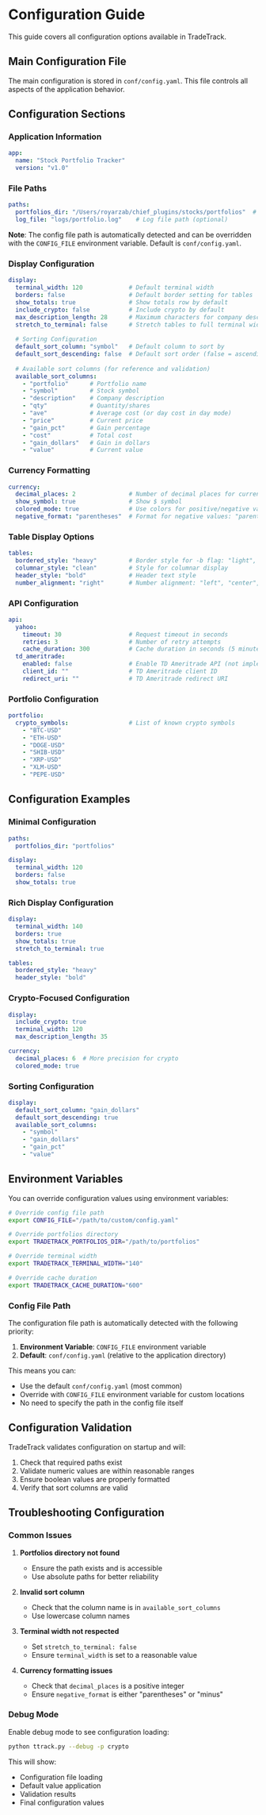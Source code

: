 # Configuration Guide

This guide covers all configuration options available in TradeTrack.

## Main Configuration File

The main configuration is stored in `conf/config.yaml`. This file controls all aspects of the application behavior.

## Configuration Sections

### Application Information

```yaml
app:
  name: "Stock Portfolio Tracker"
  version: "v1.0"
```

### File Paths

```yaml
paths:
  portfolios_dir: "/Users/royarzab/chief_plugins/stocks/portfolios"  # Directory containing portfolio YAML files
  log_file: "logs/portfolio.log"    # Log file path (optional)
```

**Note**: The config file path is automatically detected and can be overridden with the `CONFIG_FILE` environment variable. Default is `conf/config.yaml`.

### Display Configuration

```yaml
display:
  terminal_width: 120             # Default terminal width
  borders: false                  # Default border setting for tables
  show_totals: true               # Show totals row by default
  include_crypto: false           # Include crypto by default
  max_description_length: 28      # Maximum characters for company descriptions
  stretch_to_terminal: false      # Stretch tables to full terminal width (true) or respect terminal_width (false)
  
  # Sorting Configuration
  default_sort_column: "symbol"   # Default column to sort by
  default_sort_descending: false  # Default sort order (false = ascending, true = descending)
  
  # Available sort columns (for reference and validation)
  available_sort_columns:
    - "portfolio"      # Portfolio name
    - "symbol"         # Stock symbol
    - "description"    # Company description
    - "qty"            # Quantity/shares
    - "ave"            # Average cost (or day cost in day mode)
    - "price"          # Current price
    - "gain_pct"       # Gain percentage
    - "cost"           # Total cost
    - "gain_dollars"   # Gain in dollars
    - "value"          # Current value
```

### Currency Formatting

```yaml
currency:
  decimal_places: 2               # Number of decimal places for currency
  show_symbol: true               # Show $ symbol
  colored_mode: true              # Use colors for positive/negative values
  negative_format: "parentheses"  # Format for negative values: "parentheses" or "minus"
```

### Table Display Options

```yaml
tables:
  bordered_style: "heavy"         # Border style for -b flag: "light", "heavy", "double"
  columnar_style: "clean"         # Style for columnar display
  header_style: "bold"            # Header text style
  number_alignment: "right"       # Number alignment: "left", "center", "right"
```

### API Configuration

```yaml
api:
  yahoo:
    timeout: 30                   # Request timeout in seconds
    retries: 3                    # Number of retry attempts
    cache_duration: 300           # Cache duration in seconds (5 minutes)
  td_ameritrade:
    enabled: false                # Enable TD Ameritrade API (not implemented)
    client_id: ""                 # TD Ameritrade client ID
    redirect_uri: ""              # TD Ameritrade redirect URI
```

### Portfolio Configuration

```yaml
portfolio:
  crypto_symbols:                 # List of known crypto symbols
    - "BTC-USD"
    - "ETH-USD"
    - "DOGE-USD"
    - "SHIB-USD"
    - "XRP-USD"
    - "XLM-USD"
    - "PEPE-USD"
```

## Configuration Examples

### Minimal Configuration

```yaml
paths:
  portfolios_dir: "portfolios"

display:
  terminal_width: 120
  borders: false
  show_totals: true
```

### Rich Display Configuration

```yaml
display:
  terminal_width: 140
  borders: true
  show_totals: true
  stretch_to_terminal: true

tables:
  bordered_style: "heavy"
  header_style: "bold"
```

### Crypto-Focused Configuration

```yaml
display:
  include_crypto: true
  terminal_width: 120
  max_description_length: 35

currency:
  decimal_places: 6  # More precision for crypto
  colored_mode: true
```

### Sorting Configuration

```yaml
display:
  default_sort_column: "gain_dollars"
  default_sort_descending: true
  available_sort_columns:
    - "symbol"
    - "gain_dollars"
    - "gain_pct"
    - "value"
```

## Environment Variables

You can override configuration values using environment variables:

```bash
# Override config file path
export CONFIG_FILE="/path/to/custom/config.yaml"

# Override portfolios directory
export TRADETRACK_PORTFOLIOS_DIR="/path/to/portfolios"

# Override terminal width
export TRADETRACK_TERMINAL_WIDTH="140"

# Override cache duration
export TRADETRACK_CACHE_DURATION="600"
```

### Config File Path

The configuration file path is automatically detected with the following priority:

1. **Environment Variable**: `CONFIG_FILE` environment variable
2. **Default**: `conf/config.yaml` (relative to the application directory)

This means you can:
- Use the default `conf/config.yaml` (most common)
- Override with `CONFIG_FILE` environment variable for custom locations
- No need to specify the path in the config file itself

## Configuration Validation

TradeTrack validates configuration on startup and will:

1. Check that required paths exist
2. Validate numeric values are within reasonable ranges
3. Ensure boolean values are properly formatted
4. Verify that sort columns are valid

## Troubleshooting Configuration

### Common Issues

1. **Portfolios directory not found**
   - Ensure the path exists and is accessible
   - Use absolute paths for better reliability

2. **Invalid sort column**
   - Check that the column name is in `available_sort_columns`
   - Use lowercase column names

3. **Terminal width not respected**
   - Set `stretch_to_terminal: false`
   - Ensure `terminal_width` is set to a reasonable value

4. **Currency formatting issues**
   - Check that `decimal_places` is a positive integer
   - Ensure `negative_format` is either "parentheses" or "minus"

### Debug Mode

Enable debug mode to see configuration loading:

```bash
python ttrack.py --debug -p crypto
```

This will show:
- Configuration file loading
- Default value application
- Validation results
- Final configuration values
